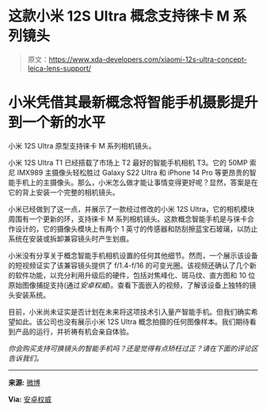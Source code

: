# 这款小米 12S Ultra 概念支持徕卡 M 系列镜头

> 原文：<https://www.xda-developers.com/xiaomi-12s-ultra-concept-leica-lens-support/>

# 小米凭借其最新概念将智能手机摄影提升到一个新的水平

小米 12S Ultra 原型支持徕卡 M 系列相机镜头。

小米 12S Ultra T1 已经搭载了市场上 T2 最好的智能手机相机 T3。它的 50MP 索尼 IMX989 主摄像头轻松胜过 Galaxy S22 Ultra 和 iPhone 14 Pro 等更昂贵的智能手机上的主摄像头。那么，小米怎么做才能让事情变得更好呢？显然，答案是在它的背上安装一个完整的相机镜头。

小米已经做到了这一点，并展示了一款经过修改的小米 12S Ultra，它的相机模块周围有一个更新的环，支持徕卡 M 系列相机镜头。这款概念智能手机是与徕卡合作设计的，它的摄像头模块上有两个 1 英寸的传感器和防刮擦蓝宝石玻璃，以防止系统在安装或拆卸兼容镜头时产生划痕。

小米没有分享关于概念智能手机相机设置的任何其他细节。然而，一个展示该设备的短视频证实了该兼容镜头提供了 f/1.4-f/16 的可变光圈。该视频还确认了几个新的软件功能，以充分利用升级后的硬件，包括对焦峰化、斑马纹、直方图和 10 位原始图像捕捉支持(通过*安卓权威*)。查看下面嵌入的视频，了解该设备上独特的镜头安装系统。

目前，小米尚未证实是否计划在未来将这项技术引入量产智能手机。但我们确实希望如此。该公司也没有展示小米 12S Ultra 概念拍摄的任何图像样本。我们期待看到产品的运行，并祈祷有机会亲自体验。

*你会购买支持可换镜头的智能手机吗？还是觉得有点矫枉过正？请在下面的评论区告诉我们。*

* * *

**来源:** [微博](https://weibo.com/2202387347/Md9WsmGUT?pagetype=profilefeed&layerid=4831364845408191)

**Via:** [安卓权威](https://www.androidauthority.com/xiaomi-12s-ultra-concept-camera-lens-3226429/)